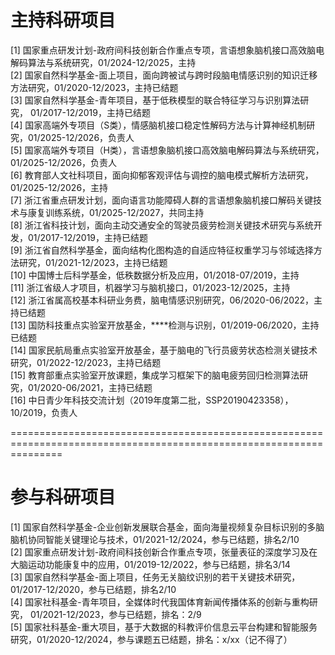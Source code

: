 # 主持科研项目

[1]	国家重点研发计划-政府间科技创新合作重点专项，言语想象脑机接口高效脑电解码算法与系统研究，01/2024-12/2025，主持   
[2]	国家自然科学基金-面上项目，面向跨被试与跨时段脑电情感识别的知识迁移方法研究，01/2020-12/2023，主持已结题   
[3]	国家自然科学基金-青年项目，基于低秩模型的联合特征学习与识别算法研究， 01/2017-12/2019，主持已结题   
[4] 国家高端外专项目（S类），情感脑机接口稳定性解码方法与计算神经机制研究，01/2025-12/2026，负责人   
[5] 国家高端外专项目（H类），言语想象脑机接口高效脑电解码算法与系统研究，01/2025-12/2026，负责人   
[6]	教育部人文社科项目，面向抑郁客观评估与调控的脑电模式解析方法研究，01/2025-12/2026，主持   
[7] 浙江省重点研发计划，面向语言功能障碍人群的言语想象脑机接口解码关键技术与康复训练系统，01/2025-12/2027，共同主持      
[8]	浙江省科技计划，面向主动交通安全的驾驶员疲劳检测关键技术研究与系统开发，01/2017-12/2019，主持已结题   
[9]	浙江省自然科学基金，面向结构化图构造的自适应特征权重学习与邻域选择方法研究，01/2021-12/2023，主持已结题   
[10]	中国博士后科学基金，低秩数据分析及应用，01/2018-07/2019，主持   
[11]	浙江省级人才项目，机器学习与脑机接口，01/2023-12/2025，主持   
[12] 浙江省属高校基本科研业务费，脑电情感识别研究，06/2020-06/2022，主持已结题   
[13] 国防科技重点实验室开放基金，****检测与识别，01/2019-06/2020，主持已结题   
[14] 国家民航局重点实验室开放基金，基于脑电的飞行员疲劳状态检测关键技术研究，01/2022-12/2023，主持已结题   
[15] 教育部重点实验室开放课题，集成学习框架下的脑电疲劳回归检测算法研究，01/2020-06/2021，主持已结题   
[16] 中日青少年科技交流计划（2019年度第二批，SSP20190423358），10/2019，负责人   

=====================================================================================================================
# 参与科研项目
[1]	国家自然科学基金-企业创新发展联合基金，面向海量视频复杂目标识别的多脑脑机协同智能关键理论与技术，01/2021-12/2024，参与已结题，排名2/10   
[2]	国家重点研发计划-政府间科技创新合作重点专项，张量表征的深度学习及在大脑运动功能康复中的应用，01/2019-12/2022，参与已结题，排名3/14   
[3]	国家自然科学基金-面上项目，任务无关脑纹识别的若干关键技术研究，01/2017-12/2020，参与已结题，排名2/10   
[4]	国家社科基金-青年项目，全媒体时代我国体育新闻传播体系的创新与重构研究， 01/2021-12/2023，参与已结题，排名：2/9   
[5]	国家社科基金-重大项目，基于大数据的科教评价信息云平台构建和智能服务研究，01/2020-12/2024，参与课题五已结题，排名：x/xx（记不得了）   
